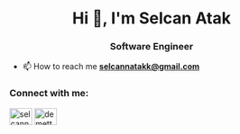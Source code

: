 <!--
### Hi there 👋


**selcannatakk/selcannatakk** is a ✨ _special_ ✨ repository because its `README.md` (this file) appears on your GitHub profile.

Here are some ideas to get you started:

- 🔭 I’m currently working on ...
- 🌱 I’m currently learning ...
- 👯 I’m looking to collaborate on ...
- 🤔 I’m looking for help with ...
- 💬 Ask me about ...
- 📫 How to reach me: ...
- 😄 Pronouns: ...
- ⚡ Fun fact: ...
-->
<h1 align="center">Hi 👋, I'm Selcan Atak</h1>
<h3 align="center">Software Engineer</h3>

- 📫 How to reach me **selcannatakk@gmail.com**

<h3 align="left">Connect with me:</h3>
<p align="left">
<a href="https://linkedin.com/in/selcannatakk" target="blank"><img align="center" src="https://raw.githubusercontent.com/rahuldkjain/github-profile-readme-generator/master/src/images/icons/Social/linked-in-alt.svg" alt="selcannatakk" height="30" width="40" /></a>
<a href="[https://instagram.com/demettatak](https://www.instagram.com/selcanatak.ai/)" target="blank"><img align="center" src="https://raw.githubusercontent.com/rahuldkjain/github-profile-readme-generator/master/src/images/icons/Social/instagram.svg" alt="demettatak" height="30" width="40" /></a>
</p>
